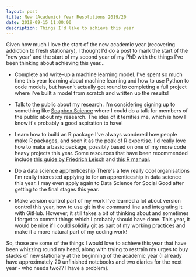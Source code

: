 ```yaml
---
layout: post
title: New (Academic) Year Resolutions 2019/20
date: 2019-09-15 11:00:00
description: Things I'd like to achieve this year
---
```



Given how much I love the start of the new academic year (recovering addiction to fresh stationary), I thought I'd do a post to mark the start of the 'new year' and the start of my second year of my PhD with
the things I've been thinking about achieving this year...

* Complete and write-up a machine learning model.
I've spent so much time this year learning about machine learning and how to use Python to code models, but haven't 
actually got round to completing a full project where I've built a model from scratch and written up the results!

* Talk to the public about my research. 
I'm considering signing up to something like [Soapbox Science](http://soapboxscience.org/soapbox-science-2019-bristol/)
where I could do a talk for members of the public about my research. The idea of it terrifies me, which is how I 
know it's probably a good aspiration to have! 

* Learn how to build an R package
I've always wondered how people make R packages, and seen it as the peak of R expertise. I'd really love how to make a 
basic package, possibly based on one of my more code heavy projects this year. 
Some resources that have been recommended include [this guide by Friedrich Leisch](https://cran.r-project.org/doc/contrib/Leisch-CreatingPackages.pdf)
and [this R manual](https://cran.r-project.org/doc/manuals/R-exts.pdf). 

* Do a data science apprenticeship 
There's a few really cool organisations I'm really interested applying to for an apprenticeship in data science this year. 
I may even apply again to Data Science for Social Good after getting to the final stages this year. 

* Make version control part of my work 
I've learned a lot about version control this year, how to use git in the command line and integrating it with GitHub. 
However, it still takes a bit of thinking about and sometimes I forget to commit things which I probably should have done. 
This year, it would be nice if I could solidify git as part of my working practices and make it a more natural part of my
coding work!


So, those are some of the things I would love to achieve this year that have been whizzing round my head, along with 
trying to restrain my urges to buy stacks of new stationary at the beginning of the academic year (I already have approximately
20 unfinished notebooks and two diaries for the next year - who needs two?? I have a problem). 


